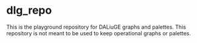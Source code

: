 # dlg_repo
This is the playground repository for DALiuGE graphs and palettes. This repository is not meant to be used to keep operational graphs or palettes.
